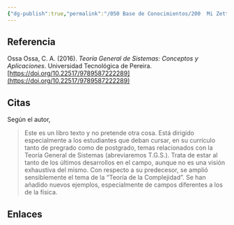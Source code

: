 ```yaml
---
{"dg-publish":true,"permalink":"/050 Base de Conocimientos/200  Mi Zettelkasten/040 Teoría General de Sistemas (TGS)/Zk Lit (Ossa Ossa, 2016) Teoría General de Sistemas -  Conceptos y Aplicaciones/","tags":["teoríaGeneralDeSistemas","libro"]}
---
```


## Referencia
Ossa Ossa, C. A. (2016). _Teoría General de Sistemas: Conceptos y Aplicaciones_. Universidad Tecnológica de Pereira. [https://doi.org/10.22517/9789587222289](https://doi.org/10.22517/9789587222289)

## Citas
Según el autor, 
>Este es un libro texto y no pretende otra cosa. Está dirigido especialmente a los estudiantes que deban cursar, en su currículo tanto de pregrado como de postgrado, temas relacionados con la Teoría General de Sistemas (abreviaremos T.G.S.). Trata de estar al tanto de los últimos desarrollos en el campo, aunque no es una visión exhaustiva del mismo. Con respecto a su predecesor, se amplió sensiblemente el tema de la “Teoría de la Complejidad”. Se han añadido nuevos ejemplos, especialmente de campos diferentes a los de la física.

## Enlaces



